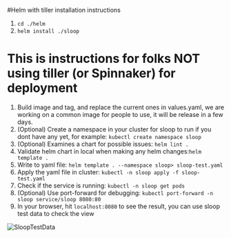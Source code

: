 #Helm with tiller installation instructions
1. `cd ./helm`
1. `helm install ./sloop`

# This is instructions for folks NOT using tiller (or Spinnaker) for deployment
1. Build image and tag, and replace the current ones in values.yaml, we are working on a common image for people to use, it will be release in a few days.
1. (Optional) Create a namespace in your cluster for sloop to run if you dont have any yet, for example: `kubectl create namespace sloop `
1. (Optional) Examines a chart for possible issues: `helm lint .`
1. Validate helm chart in local when making any helm changes:`helm template .`
1. Write to yaml file: `helm template . --namespace sloop> sloop-test.yaml`
1. Apply the yaml file in cluster: `kubectl -n sloop apply -f sloop-test.yaml`
1. Check if the service is running: `kubectl -n sloop get pods`
1. (Optional) Use port-forward for debugging:  `kubectl port-forward -n sloop service/sloop 8080:80`
1. In your browser, hit `localhost:8080` to see the result, you can use sloop test data to check the view

![SloopTestData](/other/sloop-test.png?raw=true "SloopTestData")
